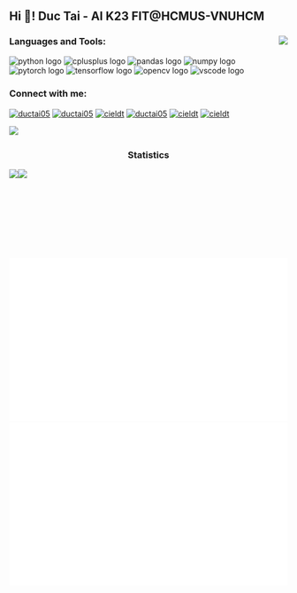 <h2 align="left">Hi 👋! Duc Tai - AI K23 FIT@HCMUS-VNUHCM</h2>

###

<img align="right" height="180" src="https://i.imgflip.com/8sv70h.gif"  />

###

<h3 align="left">Languages and Tools:</h3>
<div align="left">
  <img src="https://cdn.jsdelivr.net/gh/devicons/devicon/icons/python/python-original.svg" height="30" width="40" alt="python logo" /></a>
  <img src="https://cdn.jsdelivr.net/gh/devicons/devicon/icons/cplusplus/cplusplus-original.svg" height="30" width="40" alt="cplusplus logo" /></a>
  <img src="https://cdn.simpleicons.org/pandas/150458" height="30" width="40" alt="pandas logo" />
  <img src="https://cdn.jsdelivr.net/gh/devicons/devicon@latest/icons/numpy/numpy-original.svg" height="30" width="40" alt="numpy logo" /></a>
  <img src="https://cdn.jsdelivr.net/gh/devicons/devicon/icons/pytorch/pytorch-original.svg" height="30" width="40" alt="pytorch logo" /></a>
  <img src="https://cdn.jsdelivr.net/gh/devicons/devicon/icons/tensorflow/tensorflow-original.svg" height="30" width="40" alt="tensorflow logo" /></a>
  <img src="https://cdn.jsdelivr.net/gh/devicons/devicon/icons/opencv/opencv-original.svg" height="30" width="40" alt="opencv logo" /></a>
  <img src="https://cdn.jsdelivr.net/gh/devicons/devicon/icons/vscode/vscode-original.svg" height="30" width="40" alt="vscode logo" /></a>
  </a>
</div>

###

<h3 align="left">Connect with me:</h3>
<p align="left">
<a href="https://github.com/in/ductai05" target="blank"><img align="center" src="https://raw.githubusercontent.com/rahuldkjain/github-profile-readme-generator/888aff31e1d26dd2a6acf6afebbc34970aeb0118/src/images/icons/Social/github.svg" alt="ductai05" height="30" width="40" /></a>
<a href="https://linkedin.com/in/ductai05" target="blank"><img align="center" src="https://raw.githubusercontent.com/rahuldkjain/github-profile-readme-generator/master/src/images/icons/Social/linked-in-alt.svg" alt="ductai05" height="30" width="40" /></a>
<a href="https://kaggle.com/cieldt" target="blank"><img align="center" src="https://raw.githubusercontent.com/rahuldkjain/github-profile-readme-generator/master/src/images/icons/Social/kaggle.svg" alt="cieldt" height="30" width="40" /></a>
<a href="https://fb.com/ductai05" target="blank"><img align="center" src="https://raw.githubusercontent.com/rahuldkjain/github-profile-readme-generator/master/src/images/icons/Social/facebook.svg" alt="ductai05" height="30" width="40" /></a>
<a href="https://codeforces.com/profile/cieldt" target="blank"><img align="center" src="https://raw.githubusercontent.com/rahuldkjain/github-profile-readme-generator/master/src/images/icons/Social/codeforces.svg" alt="cieldt" height="30" width="40" /></a>
<a href="https://www.leetcode.com/cieldt" target="blank"><img align="center" src="https://raw.githubusercontent.com/rahuldkjain/github-profile-readme-generator/master/src/images/icons/Social/leet-code.svg" alt="cieldt" height="30" width="40" /></a>
</p>


<img src="https://user-images.githubusercontent.com/73097560/115834477-dbab4500-a447-11eb-908a-139a6edaec5c.gif"><h3 align="center">Statistics</h3>
<div align="center">
<a href="https://github.com/ductai05">
<img align="left" src="http://github-profile-summary-cards.vercel.app/api/cards/most-commit-language?username=ductai05&theme=2077" height="160em" />
<img align="left" src="http://github-profile-summary-cards.vercel.app/api/cards/profile-details?username=ductai05&theme=2077" height="160em" />
</div>

###

![](https://raw.githubusercontent.com/ductai05/github-stats/master/generated/overview.svg#gh-dark-mode-only)
![](https://raw.githubusercontent.com/ductai05/github-stats/master/generated/languages.svg#gh-dark-mode-only)
